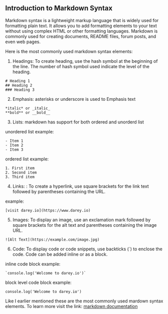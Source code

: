 ## Introduction to Markdown Syntax

Markdown syntax is a lightweight markup language that is widely used for formatting plain text. It allows you to add formatting elements to your text without using complex HTML or other formatting languages. Markdown is commonly used for creating documents, README files, forum posts, and even web pages.

Here is the most commonly used markdown syntax elements:

1. Headings: To create heading, use the hash symbol at the beginning of the line. The number of hash symbol used indicate the level of the heading.

```
# Heading 1
## Heading 2
### Heading 3

```

2. Emphasis: asterisks or underscore is used to Emphasis text

```
*italic* or _italic_
**bold** or __bold__

```

3. Lists: markdown has support for both ordered and unorderd list

unordered list example:

```
- Item 1
- Item 2
- Item 3

```

ordered list example:

```
1. First item
2. Second item
3. Third item

```

4. Links: : To create a hyperlink, use square brackets for the link text followed by parentheses containing the URL.

example:

```
[visit darey.io](https://www.darey.io)

```

5. Images: To display an image, use an exclamation mark followed by square brackets for the alt text and parentheses containing the image URL.

```
![Alt Text](https://example.com/image.jpg)

```

6. Code: To display code or code snippets, use backticks (`) to enclose the code. Code can be added inline or as a block.

inline code block example:

```
`console.log('Welcome to darey.io')`

```
block level code block example:

```
console.log('Welcome to darey.io')

```

Like I earlier mentioned these are the most commonly used mardown syntax elements. To learn more visit the link: [markdown documentation](https://learn.microsoft.com/en-us/contribute/markdown-reference)


